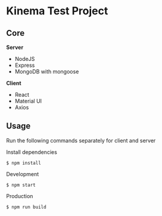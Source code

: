 # Kinema Test Project
## Core

**Server**
- NodeJS
- Express
- MongoDB with mongoose

**Client**
- React
- Material UI
- Axios

## Usage

Run the following commands separately for client and server

Install dependencies
```
$ npm install
```

Development
```
$ npm start
```

Production
```
$ npm run build
```

